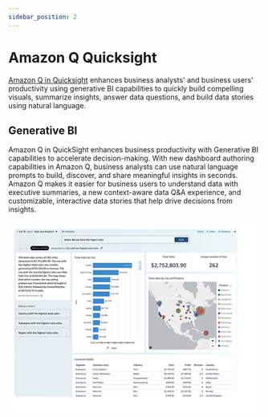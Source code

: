 ```yaml
---
sidebar_position: 2
---
```

# Amazon Q Quicksight


[Amazon Q in Quicksight](https://docs.aws.amazon.com/quicksight/latest/user/quicksight-q-get-started.html) enhances business analysts' and business users' productivity using generative BI capabilities to quickly build compelling visuals, summarize insights, answer data questions, and build data stories using natural language.

## Generative BI

Amazon Q in QuickSight enhances business productivity with Generative BI capabilities to accelerate decision-making. With new dashboard authoring capabilities in Amazon Q, business analysts can use natural language prompts to build, discover, and share meaningful insights in seconds. Amazon Q makes it easier for business users to understand data with executive summaries, a new context-aware data Q&A experience, and customizable, interactive data stories that help drive decisions from insights.

![quicksgiht](./img/q-quicksight.png)